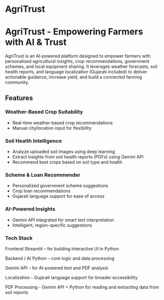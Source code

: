 # AgriTrust

# AgriTrust - Empowering Farmers with AI & Trust

AgriTrust is an AI-powered platform designed to empower farmers with personalized agricultural insights, crop recommendations, government schemes, and local equipment sharing. It leverages weather forecasts, soil health reports, and language localization (Gujarati included) to deliver actionable guidance, increase yield, and build a connected farming community.

## Features

### Weather-Based Crop Suitability
- Real-time weather-based crop recommendations
- Manual city/location input for flexibility

### Soil Health Intelligence
- Analyze uploaded soil images using deep learning
- Extract insights from soil health reports (PDFs) using Gemini API
- Recommend best crops based on soil type and health

### Scheme & Loan Recommender
- Personalized government scheme suggestions
- Crop loan recommendations
- Gujarati language support for ease of access

### AI-Powered Insights
- Gemini API integrated for smart text interpretation
- Intelligent, region-specific suggestions

### Tech Stack
Frontend	Streamlit – for building interactive UI in Python

Backend / AI	Python – core logic and data processing

Gemini API – for AI-powered text and PDF analysis

Localization -	Gujarati language support for broader accessibility

PDF Processing - Gemini API + Python for reading and extracting data from soil reports

